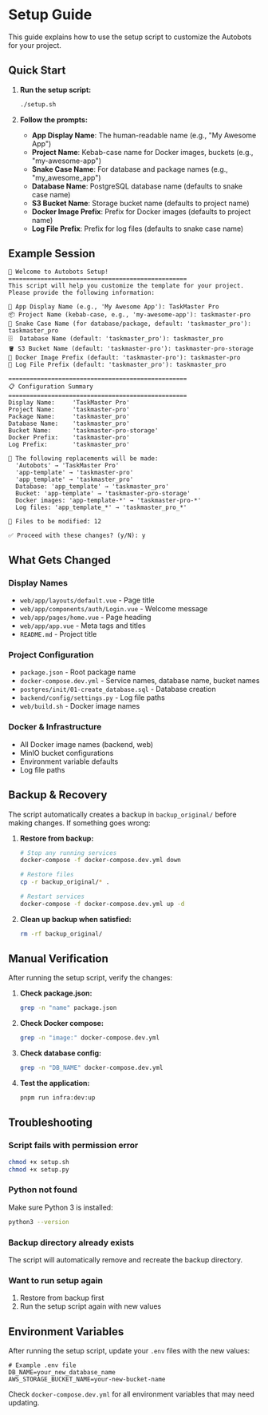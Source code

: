 # Setup Guide

This guide explains how to use the setup script to customize the Autobots for your project.

## Quick Start

1. **Run the setup script:**
   ```bash
   ./setup.sh
   ```

2. **Follow the prompts:**
   - **App Display Name**: The human-readable name (e.g., "My Awesome App")
   - **Project Name**: Kebab-case name for Docker images, buckets (e.g., "my-awesome-app")
   - **Snake Case Name**: For database and package names (e.g., "my_awesome_app")
   - **Database Name**: PostgreSQL database name (defaults to snake case name)
   - **S3 Bucket Name**: Storage bucket name (defaults to project name)
   - **Docker Image Prefix**: Prefix for Docker images (defaults to project name)
   - **Log File Prefix**: Prefix for log files (defaults to snake case name)

## Example Session

```
🚀 Welcome to Autobots Setup!
==================================================
This script will help you customize the template for your project.
Please provide the following information:

📱 App Display Name (e.g., 'My Awesome App'): TaskMaster Pro
📦 Project Name (kebab-case, e.g., 'my-awesome-app'): taskmaster-pro
🐍 Snake Case Name (for database/package, default: 'taskmaster_pro'): taskmaster_pro
🗄️  Database Name (default: 'taskmaster_pro'): taskmaster_pro
🪣 S3 Bucket Name (default: 'taskmaster-pro'): taskmaster-pro-storage
🐳 Docker Image Prefix (default: 'taskmaster-pro'): taskmaster-pro
📝 Log File Prefix (default: 'taskmaster_pro'): taskmaster_pro

==================================================
📋 Configuration Summary
==================================================
Display Name:     'TaskMaster Pro'
Project Name:     'taskmaster-pro'
Package Name:     'taskmaster_pro'
Database Name:    'taskmaster_pro'
Bucket Name:      'taskmaster-pro-storage'
Docker Prefix:    'taskmaster-pro'
Log Prefix:       'taskmaster_pro'

🔄 The following replacements will be made:
  'Autobots' → 'TaskMaster Pro'
  'app-template' → 'taskmaster-pro'
  'app_template' → 'taskmaster_pro'
  Database: 'app_template' → 'taskmaster_pro'
  Bucket: 'app-template' → 'taskmaster-pro-storage'
  Docker images: 'app-template-*' → 'taskmaster-pro-*'
  Log files: 'app_template_*' → 'taskmaster_pro_*'

📁 Files to be modified: 12

✅ Proceed with these changes? (y/N): y
```

## What Gets Changed

### Display Names
- `web/app/layouts/default.vue` - Page title
- `web/app/components/auth/Login.vue` - Welcome message
- `web/app/pages/home.vue` - Page heading
- `web/app/app.vue` - Meta tags and titles
- `README.md` - Project title

### Project Configuration
- `package.json` - Root package name
- `docker-compose.dev.yml` - Service names, database name, bucket names
- `postgres/init/01-create_database.sql` - Database creation
- `backend/config/settings.py` - Log file paths
- `web/build.sh` - Docker image names

### Docker & Infrastructure
- All Docker image names (backend, web)
- MinIO bucket configurations
- Environment variable defaults
- Log file paths

## Backup & Recovery

The script automatically creates a backup in `backup_original/` before making changes. If something goes wrong:

1. **Restore from backup:**
   ```bash
   # Stop any running services
   docker-compose -f docker-compose.dev.yml down

   # Restore files
   cp -r backup_original/* .

   # Restart services
   docker-compose -f docker-compose.dev.yml up -d
   ```

2. **Clean up backup when satisfied:**
   ```bash
   rm -rf backup_original/
   ```

## Manual Verification

After running the setup script, verify the changes:

1. **Check package.json:**
   ```bash
   grep -n "name" package.json
   ```

2. **Check Docker compose:**
   ```bash
   grep -n "image:" docker-compose.dev.yml
   ```

3. **Check database config:**
   ```bash
   grep -n "DB_NAME" docker-compose.dev.yml
   ```

4. **Test the application:**
   ```bash
   pnpm run infra:dev:up
   ```

## Troubleshooting

### Script fails with permission error
```bash
chmod +x setup.sh
chmod +x setup.py
```

### Python not found
Make sure Python 3 is installed:
```bash
python3 --version
```

### Backup directory already exists
The script will automatically remove and recreate the backup directory.

### Want to run setup again
1. Restore from backup first
2. Run the setup script again with new values

## Environment Variables

After running the setup script, update your `.env` files with the new values:

```env
# Example .env file
DB_NAME=your_new_database_name
AWS_STORAGE_BUCKET_NAME=your-new-bucket-name
```

Check `docker-compose.dev.yml` for all environment variables that may need updating.
